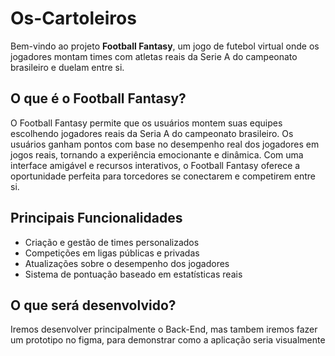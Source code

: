 # Os-Cartoleiros

Bem-vindo ao projeto **Football Fantasy**, um jogo de futebol virtual onde os jogadores montam times com atletas reais da Serie A do campeonato brasileiro e duelam entre si.

## O que é o Football Fantasy?

O Football Fantasy permite que os usuários montem suas equipes escolhendo jogadores reais da Seria A do campeonato brasileiro. Os usuários ganham pontos com base no desempenho real dos jogadores em jogos reais, tornando a experiência emocionante e dinâmica. Com uma interface amigável e recursos interativos, o Football Fantasy oferece a oportunidade perfeita para torcedores se conectarem e competirem entre si.

## Principais Funcionalidades

- Criação e gestão de times personalizados
- Competições em ligas públicas e privadas
- Atualizações sobre o desempenho dos jogadores
- Sistema de pontuação baseado em estatísticas reais

## O que será desenvolvido? 
Iremos desenvolver principalmente o Back-End, mas tambem iremos fazer um prototipo no figma, para demonstrar como a aplicação seria visualmente 

